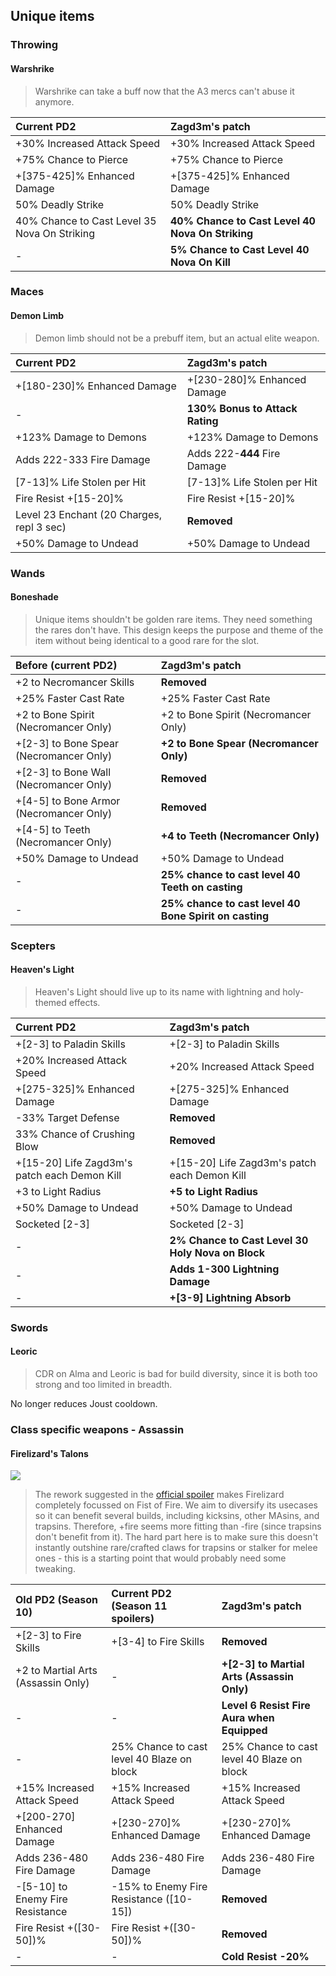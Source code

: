 ## Unique items

### Throwing

#### Warshrike

> Warshrike can take a buff now that the A3 mercs can't abuse it anymore.

| Current PD2                      | Zagd3m's patch                                          |
|:--|:--|
| +30% Increased Attack Speed                     | +30% Increased Attack Speed                    |
| +75% Chance to Pierce                           | +75% Chance to Pierce                          |
| +[375-425]% Enhanced Damage                     | +[375-425]% Enhanced Damage                    |
| 50% Deadly Strike                               | 50% Deadly Strike                              |
| 40% Chance to Cast Level 35 Nova On Striking    | **40% Chance to Cast Level 40 Nova On Striking**   |
| -                                               | **5% Chance to Cast Level 40 Nova On Kill**        |

### Maces

#### Demon Limb

> Demon limb should not be a prebuff item, but an actual elite weapon.

| Current PD2                      | Zagd3m's patch                                          |
|:--|:--|
| +[180-230]% Enhanced Damage                     | +[230-280]% Enhanced Damage                    |
| -                                               | **130% Bonus to Attack Rating**                |
| +123% Damage to Demons                          | +123% Damage to Demons                         |
| Adds 222-333 Fire Damage                        | Adds 222-**444** Fire Damage                   |
| [7-13]% Life Stolen per Hit                     | [7-13]% Life Stolen per Hit                    |
| Fire Resist +[15-20]%                           | Fire Resist +[15-20]%                          |
| Level 23 Enchant (20 Charges, repl 3 sec)       | **Removed**                                    |
| +50% Damage to Undead                           | +50% Damage to Undead                          |

### Wands

#### Boneshade

> Unique items shouldn't be golden rare items. They need something the rares don't have. This design keeps the purpose and theme of the item without being identical to a good rare for the slot.

| Before (current PD2)                            | Zagd3m's patch                                          |
|:--|:--|
| +2 to Necromancer Skills                        | **Removed**                                    |
| +25% Faster Cast Rate                           | +25% Faster Cast Rate                          |
| +2 to Bone Spirit (Necromancer Only)            | +2 to Bone Spirit (Necromancer Only)           |
| +[2-3] to Bone Spear (Necromancer Only)         | **+2 to Bone Spear (Necromancer Only)**        |
| +[2-3] to Bone Wall (Necromancer Only)          | **Removed**                                    |
| +[4-5] to Bone Armor (Necromancer Only)         | **Removed**                                    |
| +[4-5] to Teeth (Necromancer Only)              | **+4 to Teeth (Necromancer Only)**             |
| +50% Damage to Undead                           | +50% Damage to Undead                          |
| -                                               | **25% chance to cast level 40 Teeth on casting** |
| -                                               | **25% chance to cast level 40 Bone Spirit on casting** |

### Scepters

#### Heaven's Light

> Heaven's Light should live up to its name with lightning and holy-themed effects.

| Current PD2                      | Zagd3m's patch                                          |
|:--|:--|
| +[2-3] to Paladin Skills                        | +[2-3] to Paladin Skills                       |
| +20% Increased Attack Speed                     | +20% Increased Attack Speed                    |
| +[275-325]% Enhanced Damage                     | +[275-325]% Enhanced Damage                    |
| -33% Target Defense                             | **Removed**                                    |
| 33% Chance of Crushing Blow                     | **Removed**                                    |
| +[15-20] Life Zagd3m's patch each Demon Kill             | +[15-20] Life Zagd3m's patch each Demon Kill            |
| +3 to Light Radius                              | **+5 to Light Radius**                        |
| +50% Damage to Undead                           | +50% Damage to Undead                          |
| Socketed [2-3]                                  | Socketed [2-3]                                 |
| -                                               | **2% Chance to Cast Level 30 Holy Nova on Block** |
| -                                               | **Adds 1-300 Lightning Damage**                   |
| -                                               | **+[3-9] Lightning Absorb** |

### Swords

#### Leoric

> CDR on Alma and Leoric is bad for build diversity, since it is both too strong and too limited in breadth.

No longer reduces Joust cooldown.

### Class specific weapons - Assassin

#### Firelizard's Talons

[![](https://static.wikitide.net/projectdiablo2wiki/9/91/Claws.png)](https://wiki.projectdiablo2.com/wiki/File:Claws.png)

> The rework suggested in the [official spoiler](https://wiki.projectdiablo2.com/wiki/Patch_Notes) makes Firelizard completely focussed on Fist of Fire. We aim to diversify its usecases so it can benefit several builds, including kicksins, other MAsins, and trapsins. Therefore, +fire seems more fitting than -fire (since trapsins don't benefit from it). The hard part here is to make sure this doesn't instantly outshine rare/crafted claws for trapsins or stalker for melee ones - this is a starting point that would probably need some tweaking.

| Old PD2 (Season 10) | Current PD2 (Season 11 spoilers) | Zagd3m's patch |
| :--- |:--|:--|
| +[2-3] to Fire Skills | +[3-4] to Fire Skills | **Removed** |
| +2 to Martial Arts (Assassin Only) | - | **+[2-3] to Martial Arts (Assassin Only)** |
| - | - | **Level 6 Resist Fire Aura when Equipped** |
| - | 25% Chance to cast level 40 Blaze on block | 25% Chance to cast level 40 Blaze on block |
| +15% Increased Attack Speed | +15% Increased Attack Speed | +15% Increased Attack Speed |
| +[200-270] Enhanced Damage | +[230-270]% Enhanced Damage | +[230-270]% Enhanced Damage |
| Adds 236-480 Fire Damage | Adds 236-480 Fire Damage | Adds 236-480 Fire Damage |
| -[5-10] to Enemy Fire Resistance | -15% to Enemy Fire Resistance (\[10-15\]) | **Removed** |
| Fire Resist +(\[30-50\])% | Fire Resist +(\[30-50\])% | **Removed** |
| - | - | **Cold Resist -20%** |

